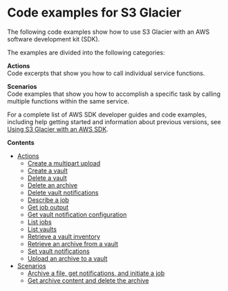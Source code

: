 # Code examples for S3 Glacier<a name="service_code_examples"></a>

The following code examples show how to use S3 Glacier with an AWS software development kit \(SDK\)\. 

The examples are divided into the following categories:

**Actions**  
Code excerpts that show you how to call individual service functions\.

**Scenarios**  
Code examples that show you how to accomplish a specific task by calling multiple functions within the same service\.

For a complete list of AWS SDK developer guides and code examples, including help getting started and information about previous versions, see [Using S3 Glacier with an AWS SDK](sdk-general-information-section.md)\.

**Contents**
+ [Actions](service_code_examples_actions.md)
  + [Create a multipart upload](example_glacier_UploadMultipartPart_section.md)
  + [Create a vault](example_glacier_CreateVault_section.md)
  + [Delete a vault](example_glacier_DeleteVault_section.md)
  + [Delete an archive](example_glacier_DeleteArchive_section.md)
  + [Delete vault notifications](example_glacier_DeleteVaultNotifications_section.md)
  + [Describe a job](example_glacier_DescribeJob_section.md)
  + [Get job output](example_glacier_GetJobOutput_section.md)
  + [Get vault notification configuration](example_glacier_GetVaultNotifications_section.md)
  + [List jobs](example_glacier_ListJobs_section.md)
  + [List vaults](example_glacier_ListVaults_section.md)
  + [Retrieve a vault inventory](example_glacier_InitiateJob_InventoryRetrieval_section.md)
  + [Retrieve an archive from a vault](example_glacier_InitiateJob_ArchiveRetrieval_section.md)
  + [Set vault notifications](example_glacier_SetVaultNotifications_section.md)
  + [Upload an archive to a vault](example_glacier_UploadArchive_section.md)
+ [Scenarios](service_code_examples_scenarios.md)
  + [Archive a file, get notifications, and initiate a job](example_glacier_Usage_UploadNotifyInitiate_section.md)
  + [Get archive content and delete the archive](example_glacier_Usage_RetrieveDelete_section.md)